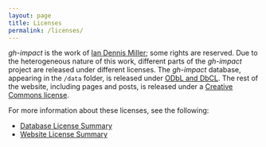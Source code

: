 ```yaml
---
layout: page
title: Licenses
permalink: /licenses/
---
```


*gh-impact* is the work of [Ian Dennis Miller](http://imiller.utsc.utoronto.ca); some rights are reserved.  Due to the heterogeneous nature of this work, different parts of the *gh-impact* project are released under different licenses.  The *gh-impact* database, appearing in the `/data` folder, is released under [ODbL and DbCL](/licenses/database-license.html).  The rest of the website, including pages and posts, is released under a [Creative Commons license](/licenses/website-license.html).

For more information about these licenses, see the following:

- [Database License Summary](/licenses/database-license.html)
- [Website License Summary](/licenses/website-license.html)
